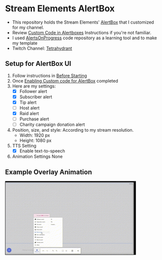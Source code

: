 # Stream Elements AlertBox
- This repository holds the Stream Elements' [AlertBox](https://dev.streamelements.com/docs/widgets/3cf52461e4e34-before-starting#alertbox) that I customized for my channel.
- Review [Custom Code in Alertboxes](https://dev.streamelements.com/docs/widgets/62d6299fe71df-custom-code-in-alertboxes#before-starting) Instructions if you're not familiar.
- I used [AlertsOnProgress](https://github.com/StreamElements/widgets/tree/master/AlertsOnProgress) code repository as a learning tool and to make my template
- Twitch Channel: [Tetrahydrant](https://www.twitch.tv/tetrahydrant/about)

## Setup for AlertBox UI
1. Follow instructions in [Before Starting](https://dev.streamelements.com/docs/widgets/3cf52461e4e34-before-starting)
2. Once [Enabling Custom code for AlertBox](https://dev.streamelements.com/docs/widgets/3cf52461e4e34-before-starting#enabling-custom-code-for-alertbox) completed
3. Here are my settings:
   - [x] Follower alert
   - [x] Subscriber alert
   - [x] Tip alert
   - [ ] Host alert
   - [x] Raid alert
   - [ ] Purchase alert
   - [ ] Charity campaign donation alert
4. Position, size, and style: According to my stream resolution.
   - Width: 1920 px
   - Height: 1080 px
5. TTS Setting
   - [x] Enable text-to-speech
6. Animation Settings
   None
## Example Overlay Animation
![overlay-gif](https://github.com/tetrahydrant/se-alert-box/blob/main/over-lay-gif.gif?raw=true)
